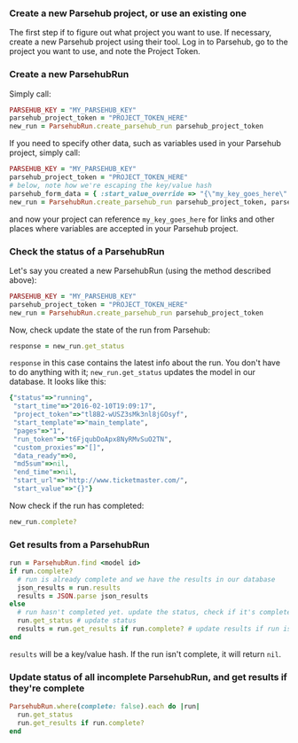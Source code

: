 ### Create a new Parsehub project, or use an existing one
The first step if to figure out what project you want to use. If necessary, create a new Parsehub project using their tool. Log in to Parsehub, go to the project you want to use, and note the Project Token.

### Create a new ParsehubRun
Simply call:
```ruby
PARSEHUB_KEY = "MY_PARSEHUB_KEY"
parsehub_project_token = "PROJECT_TOKEN_HERE"
new_run = ParsehubRun.create_parsehub_run parsehub_project_token
```

If you need to specify other data, such as variables used in your Parsehub project, simply call:
```ruby
PARSEHUB_KEY = "MY_PARSEHUB_KEY"
parsehub_project_token = "PROJECT_TOKEN_HERE"
# below, note how we're escaping the key/value hash
parsehub_form_data = { :start_value_override => "{\"my_key_goes_here\": \"my_value_goes_here\"}" }
new_run = ParsehubRun.create_parsehub_run parsehub_project_token, parsehub_form_data
```
and now your project can reference `my_key_goes_here` for links and other places where variables are accepted in your Parsehub project.

### Check the status of a ParsehubRun
Let's say you created a new ParsehubRun (using the method described above):
```ruby
PARSEHUB_KEY = "MY_PARSEHUB_KEY"
parsehub_project_token = "PROJECT_TOKEN_HERE"
new_run = ParsehubRun.create_parsehub_run parsehub_project_token
```

Now, check update the state of the run from Parsehub:
```ruby
response = new_run.get_status
```
`response` in this case contains the latest info about the run. You don't have to do anything with it; `new_run.get_status` updates the model in our database. It looks like this:
```ruby
{"status"=>"running",
 "start_time"=>"2016-02-10T19:09:17",
 "project_token"=>"tl8B2-wUSZ3sMk3nl8jGOsyf",
 "start_template"=>"main_template",
 "pages"=>"1",
 "run_token"=>"t6FjqubDoApx8NyRMvSuO2TN",
 "custom_proxies"=>"[]",
 "data_ready"=>0,
 "md5sum"=>nil,
 "end_time"=>nil,
 "start_url"=>"http://www.ticketmaster.com/",
 "start_value"=>"{}"}
 ```

Now check if the run has completed:
```ruby
new_run.complete?
```

### Get results from a ParsehubRun
```ruby
run = ParsehubRun.find <model id>
if run.complete?
  # run is already complete and we have the results in our database
  json_results = run.results
  results = JSON.parse json_results
else
  # run hasn't completed yet. update the status, check if it's complete, and then get results
  run.get_status # update status
  results = run.get_results if run.complete? # update results if run is complete
end
```

`results` will be a key/value hash. If the run isn't complete, it will return `nil`.

### Update status of all incomplete ParsehubRun, and get results if they're complete
```ruby
ParsehubRun.where(complete: false).each do |run|
  run.get_status
  run.get_results if run.complete?
end
```
